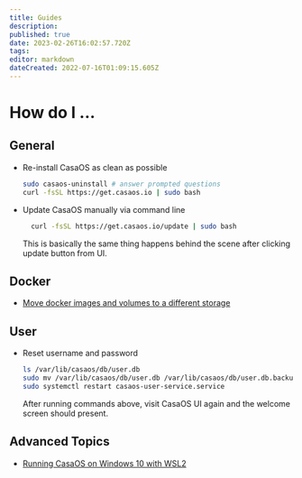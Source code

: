 ```yaml
---
title: Guides
description: 
published: true
date: 2023-02-26T16:02:57.720Z
tags: 
editor: markdown
dateCreated: 2022-07-16T01:09:15.605Z
---
```


# How do I ...

## General

- Re-install CasaOS as clean as possible

	```bash
  sudo casaos-uninstall # answer prompted questions
  curl -fsSL https://get.casaos.io | sudo bash
  ```

- Update CasaOS manually via command line

  ```bash
	curl -fsSL https://get.casaos.io/update | sudo bash
	```
  
  This is basically the same thing happens behind the scene after clicking update button from UI.

## Docker

- [Move docker images and volumes to a different storage](move-docker-images-and-volumes-to-a-diffferent-storage)

## User

- Reset username and password

	```bash
  ls /var/lib/casaos/db/user.db
  sudo mv /var/lib/casaos/db/user.db /var/lib/casaos/db/user.db.backup
  sudo systemctl restart casaos-user-service.service
  ```

	After running commands above, visit CasaOS UI again and the welcome screen should present.

## Advanced Topics

- [Running CasaOS on Windows 10 with WSL2](running-casaos-on-windows-with-wsl2)